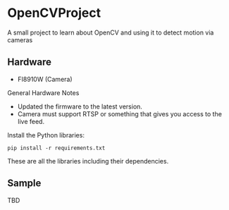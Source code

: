 # OpenCVProject
A small project to learn about OpenCV and using it to detect motion via cameras

## Hardware
  * FI8910W (Camera)

General Hardware Notes
  * Updated the firmware to the latest version.
  * Camera must support RTSP or something that gives you access to the live feed.

Install the Python libraries:

`pip install -r requirements.txt`

These are all the libraries including their dependencies.

## Sample
TBD